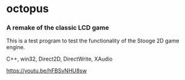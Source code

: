 # octopus
### A remake of the classic LCD game

This is a test program to test the functionality of the Stooge 2D game engine.

C++, win32, Direct2D, DirectWrite, XAudio

https://youtu.be/hFBSvNHU8sw
